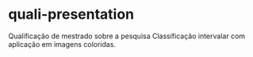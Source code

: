 # quali-presentation
Qualificação de mestrado sobre a pesquisa Classificação intervalar com aplicação em imagens coloridas.
